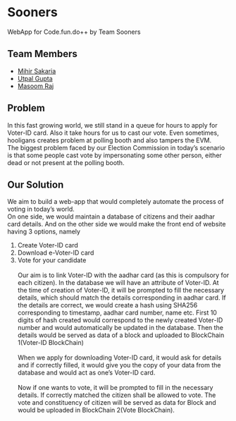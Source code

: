 # Sooners
WebApp for Code.fun.do++ by Team Sooners<br>
## Team Members

- <a href=" https://github.com/mihirsakaria">Mihir Sakaria</a>
- <a href="">Utpal Gupta</a>
- <a href="">Masoom Raj</a>

## Problem
In this fast growing world, we still stand in a queue for hours to apply for Voter-ID card. Also it take hours for us to cast our vote. Even sometimes, hooligans creates problem at polling booth and also tampers the EVM.<br>
The biggest problem faced by our Election Commission in today’s scenario is that some people cast vote by impersonating some other person, either dead or not present at the polling booth.
## Our Solution
We aim to build a web-app that would completely automate the process of voting in today’s world.<br>
On one side, we would maintain a database of citizens and their aadhar card details. And on the other side we would make the front end of website having 3 options, namely<br>
1.	Create Voter-ID card<br>
2.	Download e-Voter-ID card<br>
3.	Vote for your candidate<br><br>
Our aim is to link Voter-ID with the aadhar card (as this is compulsory for each citizen). In the database we will have an attribute of Voter-ID. At the time of creation of Voter-ID, it will be prompted to fill the necessary details, which should match the details corresponding in aadhar card. If the details are correct, we would create a hash using SHA256 corresponding to timestamp, aadhar card number, name etc. First 10 digits of hash created would correspond to the newly created Voter-ID number and would automatically be updated in the database. Then the details would be served as data of a block and uploaded to BlockChain 1(Voter-ID BlockChain)<br><br>
When we apply for downloading Voter-ID card, it would ask for details and if correctly filled, it would give you the copy of your data from the database and would act as one’s Voter-ID card.<br><br>
Now if one wants to vote, it will be prompted to fill in the necessary details. If correctly matched the citizen shall be allowed to vote. The vote and constituency of citizen will be served as data for Block and would be uploaded in BlockChain 2(Vote BlockChain).  
